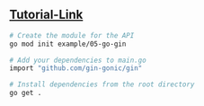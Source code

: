 
## [Tutorial-Link](https://go.dev/doc/tutorial/web-service-gin)

```sh
# Create the module for the API
go mod init example/05-go-gin

# Add your dependencies to main.go
import "github.com/gin-gonic/gin"

# Install dependencies from the root directory
go get .
```